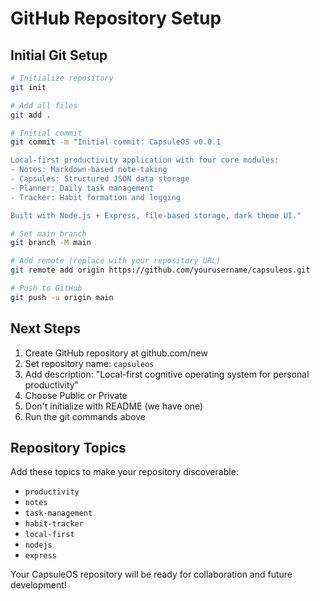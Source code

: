 # GitHub Repository Setup

## Initial Git Setup

```bash
# Initialize repository
git init

# Add all files
git add .

# Initial commit
git commit -m "Initial commit: CapsuleOS v0.0.1

Local-first productivity application with four core modules:
- Notes: Markdown-based note-taking
- Capsules: Structured JSON data storage  
- Planner: Daily task management
- Tracker: Habit formation and logging

Built with Node.js + Express, file-based storage, dark theme UI."

# Set main branch
git branch -M main

# Add remote (replace with your repository URL)
git remote add origin https://github.com/yourusername/capsuleos.git

# Push to GitHub
git push -u origin main
```

## Next Steps

1. Create GitHub repository at github.com/new
2. Set repository name: `capsuleos`
3. Add description: "Local-first cognitive operating system for personal productivity"
4. Choose Public or Private
5. Don't initialize with README (we have one)
6. Run the git commands above

## Repository Topics

Add these topics to make your repository discoverable:
- `productivity`
- `notes` 
- `task-management`
- `habit-tracker`
- `local-first`
- `nodejs`
- `express`

Your CapsuleOS repository will be ready for collaboration and future development!